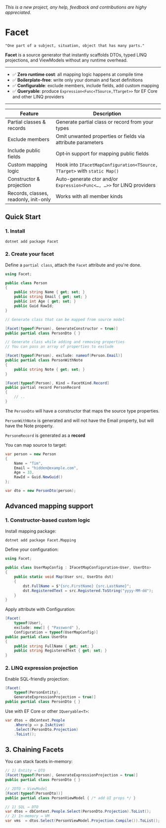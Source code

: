 _This is a new project, any help, feedback and contributions are highy appreciated._

# Facet

```
"One part of a subject, situation, object that has many parts."
```

**Facet** is a source generator that instantly scaffolds DTOs, typed LINQ projections, and ViewModels without any runtime overhead.

---

- :white_check_mark: **Zero runtime cost**: all mapping logic happens at compile time
- :white_check_mark: **Boilerplate-free**: write only your domain and facet definitions
- :white_check_mark: **Configurable**: exclude members, include fields, add custom mapping
- :white_check_mark: **Queryable**: produce `Expression<Func<TSource,TTarget>>` for EF Core and other LINQ providers

---

| Feature |  Description    |
| ------- |------
| Partial classes & records    |   Generate partial class or record from your types   |
| Exclude members     |  Omit unwanted properties or fields via attribute parameters   |
| Include public fields    |  Opt‑in support for mapping public fields   |
| Custom mapping logic    |  Hook into `IFacetMapConfiguration<TSource, TTarget>` with `static Map()`   |
| Constructor & projection    |  Auto-generate ctor and/or `Expression<Func<…, …>>` for LINQ providers   |
| Records, classes, readonly, init-only | Works with all member kinds   |

## Quick Start

### 1. Install

```bash
dotnet add package Facet
```

### 2. Create your facet

Define a `partial class`, attach the `Facet` attribute and you're done.
```csharp
using Facet;

public class Person
{
    public string Name { get; set; }
    public string Email { get; set; }
    public int Age { get; set; }
    public Guid RawId;
}

// Generate class that can be mapped from source model

[Facet(typeof(Person), GenerateConstructor = true)]
public partial class PersonDto { }

// Generate class while adding and removing properties
// You can pass an array of properties to exclude

[Facet(typeof(Person), exclude: nameof(Person.Email)]
public partial class PersonWithNote 
{
    public string Note { get; set; }
}

[Facet(typeof(Person), Kind = FacetKind.Record]
public partial record PersonRecord
{
    // ..
}
```

The `PersonDto` will have a constructor that maps the source type properties.

`PersonWithNote` is generated and will not have the Email property, but will have the Note property.

`PersoneRecord` is generated as a **record** 

You can map source to target:

```csharp
var person = new Person
{
    Name = "Tim",
    Email = "hidden@example.com",
    Age = 33,
    RawId = Guid.NewGuid()
};

var dto = new PersonDto(person);
```

## Advanced mapping support

### 1. Constructor-based custom logic

Install mapping package:

```bash
dotnet add package Facet.Mapping
```
Define your configuration:

```csharp
using Facet;

public class UserMapConfig : IFacetMapConfiguration<User, UserDto>
{
    public static void Map(User src, UserDto dst)
    {
        dst.FullName = $"{src.FirstName} {src.LastName}";
        dst.RegisteredText = src.Registered.ToString("yyyy-MM-dd");
    }
}
```

Apply attribute with Configuration:

```csharp
[Facet(
    typeof(User),
    exclude: new[] { "Password" },
    Configuration = typeof(UserMapConfig)]
public partial class UserDto
{
    public string FullName { get; set; }
    public string RegisteredText { get; set; }
}
```

### 2. LINQ expression projection

Enable SQL-friendly projection:

```csharp
[Facet(
    typeof(PersonEntity),
    GenerateExpressionProjection = true)]
public partial class PersonDto { }
```

Use with EF Core or other `IQueryable<T>`:

```csharp
var dtos = dbContext.People
    .Where(p => p.IsActive)
    .Select(PersonDto.Projection)
    .ToList();
```
## 3. Chaining Facets

You can stack facets in-memory:

```csharp
// 1) Entity → DTO
[Facet(typeof(Person), GenerateExpressionProjection = true)]
public partial class PersonDto { }

// 2DTO → ViewModel
[Facet(typeof(PersonDto))]
public partial class PersonViewModel { /* add UI props */ }

// 1) SQL → DTO
var dtos = dbContext.People.Select(PersonDto.Projection).ToList();
// 2) In-memory → VM
var vms  = dtos.Select(PersonViewModel.Projection.Compile()).ToList();
```
